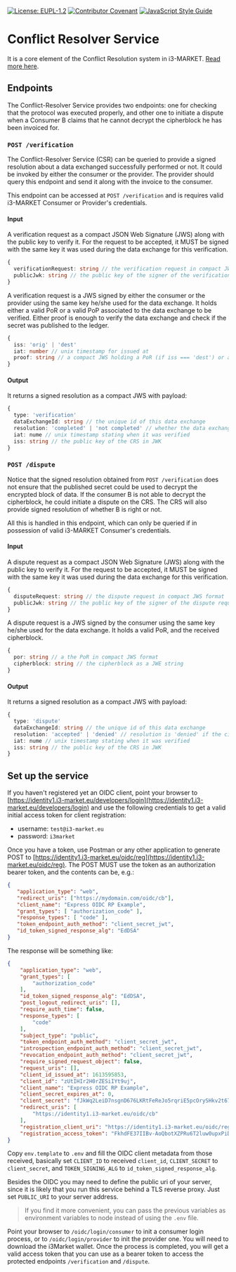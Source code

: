 [![License: EUPL-1.2](https://img.shields.io/badge/license-EUPL--1.2-green.svg)](LICENSE)
[![Contributor Covenant](https://img.shields.io/badge/Contributor%20Covenant-2.1-4baaaa.svg)](CODE_OF_CONDUCT.md)
[![JavaScript Style Guide](https://img.shields.io/badge/code_style-standard-brightgreen.svg)](https://standardjs.com)

# Conflict Resolver Service

It is a core element of the Conflict Resolution system in i3-MARKET. [Read more here](./conflict-resolution.md).

## Endpoints

The Conflict-Resolver Service provides two endpoints: one for checking that the protocol was executed properly, and other one to initiate a dispute when a Consumer B claims that he cannot decrypt the cipherblock he has been invoiced for.

### ```POST /verification```

The Conflict-Resolver Service (CSR) can be queried to provide a signed resolution about a data exchanged successfully performed or not. It could be invoked by either the consumer or the provider. The provider should query this endpoint and send it along with the invoice to the consumer.

This endpoint can be accessed at `POST /verification` and is requires valid i3-MARKET Consumer or Provider's credentials.

#### Input

A verification request as a compact JSON Web Signature (JWS) along with the public key to verify it. For the request to be accepted, it MUST be signed with the same key it was used during the data exchange for this verification.

```typescript
{
  verificationRequest: string // the verification request in compact JWS format
  publicJwk: string // the public key of the signer of the verification request in JWK. It should match one of the public JWKs in the data exchange, either 'orig' or 'dest'
}
```

A verification request is a JWS signed by either the consumer or the provider using the same key he/she used for the data exchange. It holds either a valid PoR or a valid PoP associated to the data exchange to be verified. Either proof is enough to verify the data exchange and check if the secret was published to the ledger.

```typescript
{
  iss: 'orig' | 'dest'
  iat: number // unix timestamp for issued at
  proof: string // a compact JWS holding a PoR (if iss === 'dest') or a PoP (if iss === 'orig'). The proof MUST be signed with the same key used to sign this verificationRequest
}
```

#### Output

It returns a signed resolution as a compact JWS with payload:

```typescript
{
  type: 'verification'
  dataExchangeId: string // the unique id of this data exchange
  resolution: 'completed' | 'not completed' // whether the data exchange has been verified to be complete
  iat: nume // unix timestamp stating when it was verified
  iss: string // the public key of the CRS in JWK
}
```

### ```POST /dispute```

Notice that the signed resolution obtained from `POST /verification` does not ensure that the published secret could be used to decrypt the encrypted block of data. If the consumer B is not able to decrypt the cipherblock, he could initiate a dispute on the CRS. The CRS will also provide signed resolution of whether B is right or not.

All this is handled in this endpoint, which can only be queried if in possession of valid i3-MARKET Consumer's credentials.

#### Input

A dispute request as a compact JSON Web Signature (JWS) along with the public key to verify it. For the request to be accepted, it MUST be signed with the same key it was used during the data exchange for this verification.

```typescript
{
  disputeRequest: string // the dispute request in compact JWS format
  publicJwk: string // the public key of the signer of the dispute request as a JWK. It should match the public JWK 'dest' in the data exchange
}
```

A dispute request is a JWS signed by the consumer using the same key he/she used for the data exchange. It holds a valid PoR, and the received cipherblock.

```typescript
{
  por: string // a the PoR in compact JWS format
  cipherblock: string // the cipherblock as a JWE string
}
```

#### Output

It returns a signed resolution as a compact JWS with payload:

```typescript
{
  type: 'dispute'
  dataExchangeId: string // the unique id of this data exchange
  resolution: 'accepted' | 'denied' // resolution is 'denied' if the cipherblock can be properly decrypted; otherwise is 'accepted'
  iat: nume // unix timestamp stating when it was verified
  iss: string // the public key of the CRS in JWK
}
```

## Set up the service

If you haven't registered yet an OIDC client, point your browser to [https://identity1.i3-market.eu/developers/login](https://identity1.i3-market.eu/developers/login) and use the following credentials to get a valid initial access token for client registration:

- username: `test@i3-market.eu`
- password: `i3market`
  
Once you have a token, use Postman or any other application to generate POST to [https://identity1.i3-market.eu/oidc/reg](https://identity1.i3-market.eu/oidc/reg). The POST MUST use the token as an authorization bearer token, and the contents can be, e.g.:

```json
{
   "application_type": "web",
   "redirect_uris": ["https://mydomain.com/oidc/cb"],
   "client_name": "Express OIDC RP Example",
   "grant_types": [ "authorization_code" ],
   "response_types": [ "code" ],
   "token_endpoint_auth_method": "client_secret_jwt",
   "id_token_signed_response_alg": "EdDSA"
}
```

The response will be something like:

```json
{
    "application_type": "web",
    "grant_types": [
        "authorization_code"
    ],
    "id_token_signed_response_alg": "EdDSA",
    "post_logout_redirect_uris": [],
    "require_auth_time": false,
    "response_types": [
        "code"
    ],
    "subject_type": "public",
    "token_endpoint_auth_method": "client_secret_jwt",
    "introspection_endpoint_auth_method": "client_secret_jwt",
    "revocation_endpoint_auth_method": "client_secret_jwt",
    "require_signed_request_object": false,
    "request_uris": [],
    "client_id_issued_at": 1613595853,
    "client_id": "zUtIHIr2H0rZESiIYt9uj",
    "client_name": "Express OIDC RP Example",
    "client_secret_expires_at": 0,
    "client_secret": "fJkWq2LeiD7nsgnD676LKRtFeReJo5rqriE5pcOrySHkv2t67eXviH4KU11ETrZJ_q45yQW137WEaPGJZ1jhtA",
    "redirect_uris": [
        "https://identity1.i3-market.eu/oidc/cb"
    ],
    "registration_client_uri": "https://identity1.i3-market.eu/oidc/reg/zUtIHIr2H0rZESiIYt9uj",
    "registration_access_token": "FkhdFE37IIBv-AoQbotXZPRu6T2luw0upxPiDfTncXK"
}
```

Copy `env.template` to `.env` and fill the OIDC client metadata from those received, basically set `CLIENT_ID` to received `client_id`, `CLIENT_SECRET` to `client_secret`, and `TOKEN_SIGNING_ALG` to `id_token_signed_response_alg`. 

Besides the OIDC you may need to define the public uri of your server, since it is likely that you run this service behind a TLS reverse proxy. Just set `PUBLIC_URI` to your server address.

> If you find it more convenient, you can pass the previous variables as environment variables to node instead of using the `.env` file.

Point your browser to `/oidc/login/consumer` to init a consumer login process, or to `/oidc/login/provider` to init the provider one. You will need to download the i3Market wallet. Once the process is completed, you will get a valid access token that you can use as a bearer token to access the protected endpoints `/verification` and `/dispute`.
